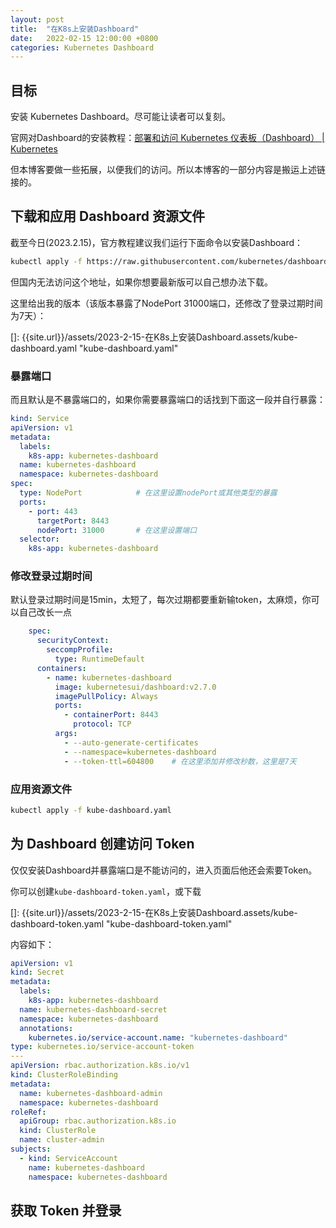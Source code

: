 ```yaml
---
layout: post
title:  "在K8s上安装Dashboard"
date:   2022-02-15 12:00:00 +0800
categories: Kubernetes Dashboard
---
```




## 目标

安装 Kubernetes Dashboard。尽可能让读者可以复刻。

官网对Dashboard的安装教程：[部署和访问 Kubernetes 仪表板（Dashboard） | Kubernetes](https://kubernetes.io/zh-cn/docs/tasks/access-application-cluster/web-ui-dashboard/)

但本博客要做一些拓展，以便我们的访问。所以本博客的一部分内容是搬运上述链接的。



## 下载和应用 Dashboard 资源文件

截至今日(2023.2.15)，官方教程建议我们运行下面命令以安装Dashboard：

```bash
kubectl apply -f https://raw.githubusercontent.com/kubernetes/dashboard/v2.7.0/aio/deploy/recommended.yaml
```

但国内无法访问这个地址，如果你想要最新版可以自己想办法下载。

这里给出我的版本（该版本暴露了NodePort 31000端口，还修改了登录过期时间为7天）：

[]: {{site.url}}/assets/2023-2-15-在K8s上安装Dashboard.assets/kube-dashboard.yaml	"kube-dashboard.yaml"




### 暴露端口

而且默认是不暴露端口的，如果你需要暴露端口的话找到下面这一段并自行暴露：

```yaml
kind: Service
apiVersion: v1
metadata:
  labels:
    k8s-app: kubernetes-dashboard
  name: kubernetes-dashboard
  namespace: kubernetes-dashboard
spec:
  type: NodePort			# 在这里设置nodePort或其他类型的暴露
  ports:
    - port: 443
      targetPort: 8443
      nodePort: 31000		# 在这里设置端口
  selector:
    k8s-app: kubernetes-dashboard
```



### 修改登录过期时间

默认登录过期时间是15min，太短了，每次过期都要重新输token，太麻烦，你可以自己改长一点

```yaml
    spec:
      securityContext:
        seccompProfile:
          type: RuntimeDefault
      containers:
        - name: kubernetes-dashboard
          image: kubernetesui/dashboard:v2.7.0
          imagePullPolicy: Always
          ports:
            - containerPort: 8443
              protocol: TCP
          args:
            - --auto-generate-certificates
            - --namespace=kubernetes-dashboard
            - --token-ttl=604800	# 在这里添加并修改秒数，这里是7天
```



### 应用资源文件

```bash
kubectl apply -f kube-dashboard.yaml
```



## 为 Dashboard 创建访问 Token

仅仅安装Dashboard并暴露端口是不能访问的，进入页面后他还会索要Token。

你可以创建`kube-dashboard-token.yaml`，或下载

[]: {{site.url}}/assets/2023-2-15-在K8s上安装Dashboard.assets/kube-dashboard-token.yaml	"kube-dashboard-token.yaml"

内容如下：

```yaml
apiVersion: v1
kind: Secret
metadata:
  labels:
    k8s-app: kubernetes-dashboard
  name: kubernetes-dashboard-secret
  namespace: kubernetes-dashboard
  annotations:
    kubernetes.io/service-account.name: "kubernetes-dashboard"
type: kubernetes.io/service-account-token
---
apiVersion: rbac.authorization.k8s.io/v1
kind: ClusterRoleBinding
metadata:
  name: kubernetes-dashboard-admin
  namespace: kubernetes-dashboard
roleRef:
  apiGroup: rbac.authorization.k8s.io
  kind: ClusterRole
  name: cluster-admin
subjects:
  - kind: ServiceAccount
    name: kubernetes-dashboard
    namespace: kubernetes-dashboard
```



## 获取 Token 并登录

